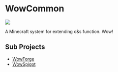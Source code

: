 # WowCommon
[![](https://jitpack.io/v/Mouse0w0/WowCommon.svg)](https://jitpack.io/#Mouse0w0/WowCommon)

A Minecraft system for extending c&amp;s function. Wow!

## Sub Projects
- [WowForge](https://github.com/Mouse0w0/WowForge)
- [WowSpigot](https://github.com/Mouse0w0/WowSpigot)
